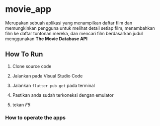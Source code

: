 # movie_app

Merupakan sebuah aplikasi yang menampilkan daftar film dan memungkinkan pengguna untuk melihat detail setiap film, menambahkan film ke daftar tontonan mereka, dan mencari film berdasarkan judul menggunakan **The Movie Database API**

## How To Run

1. Clone source code

2. Jalankan pada Visual Studio Code

3. Jalankan ```flutter pub get``` pada terminal

4. Pastikan anda sudah terkoneksi dengan emulator

5. tekan *F5*

### How to operate the apps



